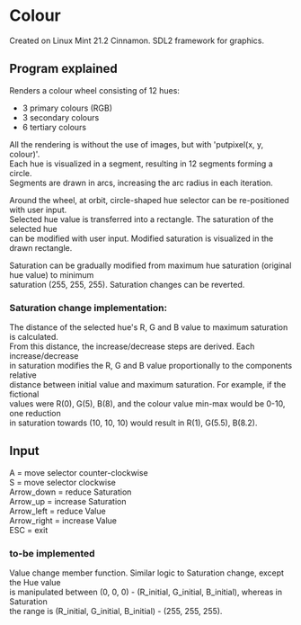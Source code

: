 # Colour  
Created on Linux Mint 21.2 Cinnamon. SDL2 framework for graphics.

## Program explained  
Renders a colour wheel consisting of 12 hues:  
- 3 primary colours (RGB)
- 3 secondary colours
- 6 tertiary colours

All the rendering is without the use of images, but with 'putpixel(x, y, colour)'.  
Each hue is visualized in a segment, resulting in 12 segments forming a circle.  
Segments are drawn in arcs, increasing the arc radius in each iteration.  

Around the wheel, at orbit, circle-shaped hue selector can be re-positioned with user input.  
Selected hue value is transferred into a rectangle. The saturation of the selected hue  
can be modified with user input. Modified saturation is visualized in the drawn rectangle.  

Saturation can be gradually modified from maximum hue saturation (original hue value) to minimum  
saturation (255, 255, 255). Saturation changes can be reverted.  

### Saturation change implementation:  
The distance of the selected hue's R, G and B value to maximum saturation is calculated.  
From this distance, the increase/decrease steps are derived. Each increase/decrease  
in saturation modifies the R, G and B value proportionally to the components relative  
distance between initial value and maximum saturation. For example, if the fictional  
values were R(0), G(5), B(8), and the colour value min-max would be 0-10, one reduction  
in saturation towards (10, 10, 10) would result in R(1), G(5.5), B(8.2).  

## Input  
A = move selector counter-clockwise  
S = move selector clockwise  
Arrow_down = reduce Saturation  
Arrow_up = increase Saturation  
Arrow_left = reduce Value  
Arrow_right = increase Value  
ESC = exit  




### to-be implemented  
Value change member function. Similar logic to Saturation change, except the Hue value  
is manipulated between (0, 0, 0) - (R_initial, G_initial, B_initial), whereas in Saturation  
the range is (R_initial, G_initial, B_initial) - (255, 255, 255).  

